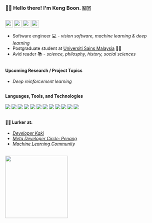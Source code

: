 ### 👋😎 Hello there! I'm Keng Boon. 🇲🇾
##
<a href="https://www.linkedin.com/in/kengboon"><img src="https://img.shields.io/badge/LinkedIn-0077B5?style=for-the-badge&logo=linkedin&logoColor=white" height="24"/></a> <a href="https://www.kaggle.com/kengboon"><img src="https://img.shields.io/badge/Kaggle-20BEFF?style=for-the-badge&logo=Kaggle&logoColor=white"  height="24"/></a> <a href="https://github.com/kengboon"><img src="https://img.shields.io/badge/GitHub-100000?style=for-the-badge&logo=github&logoColor=white"  height="24"/></a> <a href="https://ko-fi.com/woolf42"><img src="https://img.shields.io/badge/Ko--fi-F16061?style=for-the-badge&logo=ko-fi&logoColor=white"  height="24"/></a>

- Software engineer 💻 - *vision software, machine learning & deep learning*
- Postgraduate student at [Universiti Sains Malaysia](https://cs.usm.my) 👨‍🎓
- Avid reader 📚 - *science, philosphy, history, social sciences*

##
#### Upcoming Research / Project Topics
- *Deep reinforcement learning*

##
#### Languages, Tools, and Technologies
<img src="https://img.shields.io/badge/-C%23-black.svg?logo=c-sharp&logoColor=239120"/> <img src="https://img.shields.io/badge/-.NET-black.svg?logo=.net&logoColor=512BD4"/> <img src="https://img.shields.io/badge/-Python-black.svg?logo=python&logoColor=3776ab"/> <img src="https://img.shields.io/badge/-C%2b%2b-black.svg?logo=c%2b%2b&logoColor=00599C"/> <img src="https://img.shields.io/badge/-Visual%20Studio-black.svg?logo=visual-studio&logoColor=5C2D91"/> <img src="https://img.shields.io/badge/-Visual%20Studio%20Code-black.svg?logo=visual-studio-code&logoColor=007ACC"/> <img src="https://img.shields.io/badge/-Google%20Colab-black.svg?logo=google-colab&logoColor=F9AB00"/> <img src="https://img.shields.io/badge/-Git-black.svg?logo=git&logoColor=F05032"/> <img src="https://img.shields.io/badge/-GitHub-black.svg?logo=github"/> <img src="https://img.shields.io/badge/-Kaggle-black.svg?logo=kaggle&logoColor=20BEFF"/> <img src="https://img.shields.io/badge/-Photopea-black.svg?logo=photopea&logoColor=18A497"/> <img src="https://img.shields.io/badge/-Google%20Scholar-black.svg?logo=google-scholar&logoColor=4285F4"/>
##
#### 👀🤿 Lurker at:
- *[Developer Kaki](https://www.facebook.com/groups/developerkaki/)*
- *[Meta Developer Circle: Penang](https://www.facebook.com/groups/DevCPenang/)*
- *[Machine Learning Community](https://www.linkedin.com/groups/961087)*
## 
<a href="https://ko-fi.com/woolf42"><img src="https://user-images.githubusercontent.com/5046671/197377067-ce6016ae-6368-47b6-a4eb-903eb7b0af9c.png" width="200" alt=""/></a>
